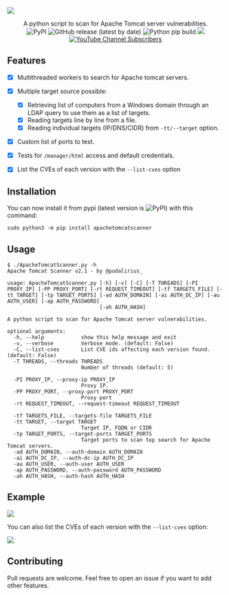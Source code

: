 ![](./.github/banner.png)

<p align="center">
  A python script to scan for Apache Tomcat server vulnerabilities.
  <br>
  <img alt="PyPI" src="https://img.shields.io/pypi/v/apachetomcatscanner">
  <img alt="GitHub release (latest by date)" src="https://img.shields.io/github/v/release/p0dalirius/ApacheTomcatScanner">
  <img alt="Python pip build" src="https://github.com/p0dalirius/ApacheTomcatScanner/actions/workflows/python-pip-build.yml/badge.svg">
  <a href="https://twitter.com/intent/follow?screen_name=podalirius_" title="Follow"><img src="https://img.shields.io/twitter/follow/podalirius_?label=Podalirius&style=social"></a>
  <a href="https://www.youtube.com/c/Podalirius_?sub_confirmation=1" title="Subscribe"><img alt="YouTube Channel Subscribers" src="https://img.shields.io/youtube/channel/subscribers/UCF_x5O7CSfr82AfNVTKOv_A?style=social"></a>
  <br>
</p>

## Features

 - [x] Multithreaded workers to search for Apache tomcat servers.
 - [x] Multiple target source possible:
   - [x] Retrieving list of computers from a Windows domain through an LDAP query to use them as a list of targets.
   - [x] Reading targets line by line from a file.
   - [x] Reading individual targets (IP/DNS/CIDR) from `-tt/--target` option. 
 - [x] Custom list of ports to test.
 - [x] Tests for `/manager/html` access and default credentials.
 - [x] List the CVEs of each version with the `--list-cves` option


## Installation

You can now install it from pypi (latest version is <img alt="PyPI" src="https://img.shields.io/pypi/v/apachetomcatscanner">) with this command:

```
sudo python3 -m pip install apachetomcatscanner
```

## Usage

```
$ ./ApacheTomcatScanner.py -h
Apache Tomcat Scanner v2.1 - by @podalirius_

usage: ApacheTomcatScanner.py [-h] [-v] [-C] [-T THREADS] [-PI PROXY_IP] [-PP PROXY_PORT] [-rt REQUEST_TIMEOUT] [-tf TARGETS_FILE] [-tt TARGET] [-tp TARGET_PORTS] [-ad AUTH_DOMAIN] [-ai AUTH_DC_IP] [-au AUTH_USER] [-ap AUTH_PASSWORD]
                              [-ah AUTH_HASH]

A python script to scan for Apache Tomcat server vulnerabilities.

optional arguments:
  -h, --help            show this help message and exit
  -v, --verbose         Verbose mode. (default: False)
  -C, --list-cves       List CVE ids affecting each version found. (default: False)
  -T THREADS, --threads THREADS
                        Number of threads (default: 5)

  -PI PROXY_IP, --proxy-ip PROXY_IP
                        Proxy IP.
  -PP PROXY_PORT, --proxy-port PROXY_PORT
                        Proxy port
  -rt REQUEST_TIMEOUT, --request-timeout REQUEST_TIMEOUT

  -tf TARGETS_FILE, --targets-file TARGETS_FILE
  -tt TARGET, --target TARGET
                        Target IP, FQDN or CIDR
  -tp TARGET_PORTS, --target-ports TARGET_PORTS
                        Target ports to scan top search for Apache Tomcat servers.
  -ad AUTH_DOMAIN, --auth-domain AUTH_DOMAIN
  -ai AUTH_DC_IP, --auth-dc-ip AUTH_DC_IP
  -au AUTH_USER, --auth-user AUTH_USER
  -ap AUTH_PASSWORD, --auth-password AUTH_PASSWORD
  -ah AUTH_HASH, --auth-hash AUTH_HASH
```

## Example

![](./.github/example.png)

You can also list the CVEs of each version with the `--list-cves` option:

![](./.github/example_list_cves.png)

## Contributing

Pull requests are welcome. Feel free to open an issue if you want to add other features.
